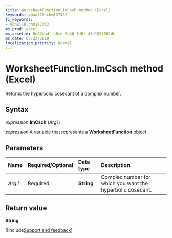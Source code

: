 ```yaml
---
title: WorksheetFunction.ImCsch method (Excel)
keywords: vbaxl10.chm137432
f1_keywords:
- vbaxl10.chm137432
ms.prod: excel
ms.assetid: 0e42cbdf-b8cd-8d46-1d6f-4fe152558fdb
ms.date: 05/23/2019
localization_priority: Normal
---
```



# WorksheetFunction.ImCsch method (Excel)

Returns the hyperbolic cosecant of a complex number.


## Syntax

_expression_.**ImCsch** (_Arg1_)

_expression_ A variable that represents a **[WorksheetFunction](Excel.WorksheetFunction.md)** object.


## Parameters

|Name|Required/Optional|Data type|Description|
|:-----|:-----|:-----|:-----|
| _Arg1_|Required|**String**|Complex number for which you want the hyperbolic cosecant.|

## Return value

**String**



[!include[Support and feedback](~/includes/feedback-boilerplate.md)]